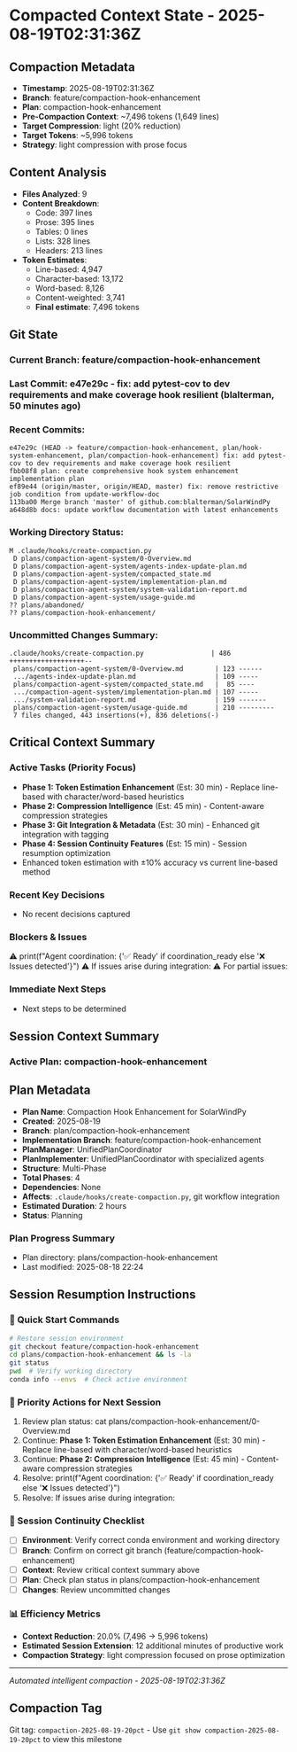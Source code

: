 # Compacted Context State - 2025-08-19T02:31:36Z

## Compaction Metadata
- **Timestamp**: 2025-08-19T02:31:36Z
- **Branch**: feature/compaction-hook-enhancement
- **Plan**: compaction-hook-enhancement
- **Pre-Compaction Context**: ~7,496 tokens (1,649 lines)
- **Target Compression**: light (20% reduction)
- **Target Tokens**: ~5,996 tokens
- **Strategy**: light compression with prose focus

## Content Analysis
- **Files Analyzed**: 9
- **Content Breakdown**: 
  - Code: 397 lines
  - Prose: 395 lines  
  - Tables: 0 lines
  - Lists: 328 lines
  - Headers: 213 lines
- **Token Estimates**:
  - Line-based: 4,947
  - Character-based: 13,172
  - Word-based: 8,126
  - Content-weighted: 3,741
  - **Final estimate**: 7,496 tokens

## Git State
### Current Branch: feature/compaction-hook-enhancement
### Last Commit: e47e29c - fix: add pytest-cov to dev requirements and make coverage hook resilient (blalterman, 50 minutes ago)

### Recent Commits:
```
e47e29c (HEAD -> feature/compaction-hook-enhancement, plan/hook-system-enhancement, plan/compaction-hook-enhancement) fix: add pytest-cov to dev requirements and make coverage hook resilient
fbb08f8 plan: create comprehensive hook system enhancement implementation plan
ef89e44 (origin/master, origin/HEAD, master) fix: remove restrictive job condition from update-workflow-doc
113ba00 Merge branch 'master' of github.com:blalterman/SolarWindPy
a648d8b docs: update workflow documentation with latest enhancements
```

### Working Directory Status:
```
M .claude/hooks/create-compaction.py
 D plans/compaction-agent-system/0-Overview.md
 D plans/compaction-agent-system/agents-index-update-plan.md
 D plans/compaction-agent-system/compacted_state.md
 D plans/compaction-agent-system/implementation-plan.md
 D plans/compaction-agent-system/system-validation-report.md
 D plans/compaction-agent-system/usage-guide.md
?? plans/abandoned/
?? plans/compaction-hook-enhancement/
```

### Uncommitted Changes Summary:
```
.claude/hooks/create-compaction.py                 | 486 +++++++++++++++++++--
 plans/compaction-agent-system/0-Overview.md        | 123 ------
 .../agents-index-update-plan.md                    | 109 -----
 plans/compaction-agent-system/compacted_state.md   |  85 ----
 .../compaction-agent-system/implementation-plan.md | 107 -----
 .../system-validation-report.md                    | 159 -------
 plans/compaction-agent-system/usage-guide.md       | 210 ---------
 7 files changed, 443 insertions(+), 836 deletions(-)
```

## Critical Context Summary

### Active Tasks (Priority Focus)
- **Phase 1: Token Estimation Enhancement** (Est: 30 min) - Replace line-based with character/word-based heuristics
- **Phase 2: Compression Intelligence** (Est: 45 min) - Content-aware compression strategies
- **Phase 3: Git Integration & Metadata** (Est: 30 min) - Enhanced git integration with tagging
- **Phase 4: Session Continuity Features** (Est: 15 min) - Session resumption optimization
- Enhanced token estimation with ±10% accuracy vs current line-based method

### Recent Key Decisions
- No recent decisions captured

### Blockers & Issues
⚠️ print(f"Agent coordination: {'✅ Ready' if coordination_ready else '❌ Issues detected'}")
⚠️ If issues arise during integration:
⚠️ For partial issues:

### Immediate Next Steps
- Next steps to be determined

## Session Context Summary

### Active Plan: compaction-hook-enhancement
## Plan Metadata
- **Plan Name**: Compaction Hook Enhancement for SolarWindPy
- **Created**: 2025-08-19
- **Branch**: plan/compaction-hook-enhancement
- **Implementation Branch**: feature/compaction-hook-enhancement
- **PlanManager**: UnifiedPlanCoordinator
- **PlanImplementer**: UnifiedPlanCoordinator with specialized agents
- **Structure**: Multi-Phase
- **Total Phases**: 4
- **Dependencies**: None
- **Affects**: `.claude/hooks/create-compaction.py`, git workflow integration
- **Estimated Duration**: 2 hours
- **Status**: Planning


### Plan Progress Summary
- Plan directory: plans/compaction-hook-enhancement
- Last modified: 2025-08-18 22:24

## Session Resumption Instructions

### 🚀 Quick Start Commands
```bash
# Restore session environment
git checkout feature/compaction-hook-enhancement
cd plans/compaction-hook-enhancement && ls -la
git status
pwd  # Verify working directory
conda info --envs  # Check active environment
```

### 🎯 Priority Actions for Next Session
1. Review plan status: cat plans/compaction-hook-enhancement/0-Overview.md
2. Continue: **Phase 1: Token Estimation Enhancement** (Est: 30 min) - Replace line-based with character/word-based heuristics
3. Continue: **Phase 2: Compression Intelligence** (Est: 45 min) - Content-aware compression strategies
4. Resolve: print(f"Agent coordination: {'✅ Ready' if coordination_ready else '❌ Issues detected'}")
5. Resolve: If issues arise during integration:

### 🔄 Session Continuity Checklist
- [ ] **Environment**: Verify correct conda environment and working directory
- [ ] **Branch**: Confirm on correct git branch (feature/compaction-hook-enhancement)
- [ ] **Context**: Review critical context summary above
- [ ] **Plan**: Check plan status in plans/compaction-hook-enhancement
- [ ] **Changes**: Review uncommitted changes

### 📊 Efficiency Metrics
- **Context Reduction**: 20.0% (7,496 → 5,996 tokens)
- **Estimated Session Extension**: 12 additional minutes of productive work
- **Compaction Strategy**: light compression focused on prose optimization

---
*Automated intelligent compaction - 2025-08-19T02:31:36Z*

## Compaction Tag
Git tag: `compaction-2025-08-19-20pct` - Use `git show compaction-2025-08-19-20pct` to view this milestone

